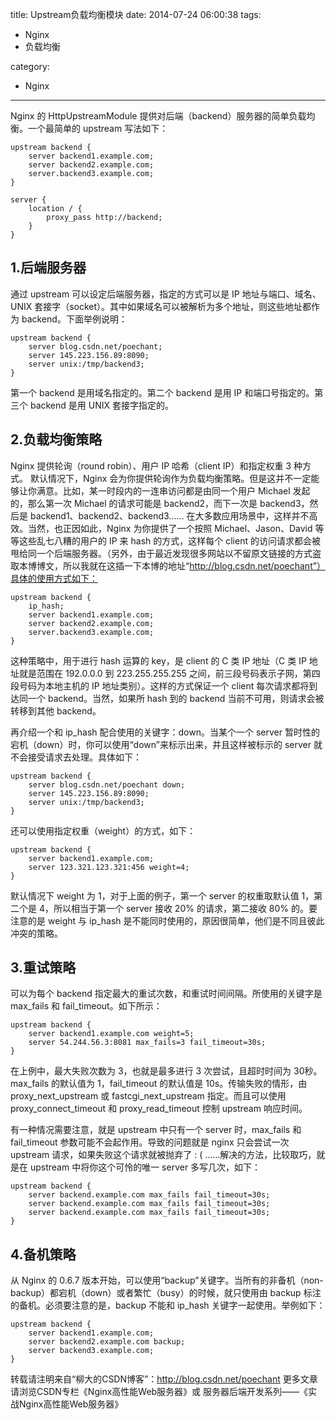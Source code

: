 title: Upstream负载均衡模块
date: 2014-07-24 06:00:38
tags:
-   Nginx
-   负载均衡

category:
-   Nginx

---

Nginx 的 HttpUpstreamModule 提供对后端（backend）服务器的简单负载均衡。一个最简单的 upstream 写法如下：
```
upstream backend {
    server backend1.example.com;
    server backend2.example.com;
    server.backend3.example.com;
}

server {
    location / {
        proxy_pass http://backend;
    }
}
```

## 1.后端服务器

通过 upstream 可以设定后端服务器，指定的方式可以是 IP 地址与端口、域名、UNIX 套接字（socket）。其中如果域名可以被解析为多个地址，则这些地址都作为 backend。下面举例说明：

```
upstream backend {
    server blog.csdn.net/poechant;
    server 145.223.156.89:8090;
    server unix:/tmp/backend3;
}
```

第一个 backend 是用域名指定的。第二个 backend 是用 IP 和端口号指定的。第三个 backend 是用 UNIX 套接字指定的。

## 2.负载均衡策略

Nginx 提供轮询（round robin）、用户 IP 哈希（client IP）和指定权重 3 种方式。
默认情况下，Nginx 会为你提供轮询作为负载均衡策略。但是这并不一定能够让你满意。比如，某一时段内的一连串访问都是由同一个用户 Michael 发起的，那么第一次 Michael 的请求可能是 backend2，而下一次是 backend3，然后是 backend1、backend2、backend3…… 在大多数应用场景中，这样并不高效。当然，也正因如此，Nginx 为你提供了一个按照 Michael、Jason、David 等等这些乱七八糟的用户的 IP 来 hash 的方式，这样每个 client 的访问请求都会被甩给同一个后端服务器。（另外，由于最近发现很多网站以不留原文链接的方式盗取本博博文，所以我就在这插一下本博的地址“http://blog.csdn.net/poechant”）具体的使用方式如下：

```
upstream backend {
    ip_hash;
    server backend1.example.com;
    server backend2.example.com;
    server.backend3.example.com;
}
```

这种策略中，用于进行 hash 运算的 key，是 client 的 C 类 IP 地址（C 类 IP 地址就是范围在 192.0.0.0 到 223.255.255.255 之间，前三段号码表示子网，第四段号码为本地主机的 IP 地址类别）。这样的方式保证一个 client 每次请求都将到达同一个 backend。当然，如果所 hash 到的 backend 当前不可用，则请求会被转移到其他 backend。

再介绍一个和 ip_hash 配合使用的关键字：down。当某个一个 server 暂时性的宕机（down）时，你可以使用“down”来标示出来，并且这样被标示的 server 就不会接受请求去处理。具体如下：

```
upstream backend {
    server blog.csdn.net/poechant down;
    server 145.223.156.89:8090;
    server unix:/tmp/backend3;
}
```

还可以使用指定权重（weight）的方式，如下：

```
upstream backend {
    server backend1.example.com;
    server 123.321.123.321:456 weight=4;
}
```

默认情况下 weight 为 1，对于上面的例子，第一个 server 的权重取默认值 1，第二个是 4，所以相当于第一个 server 接收 20% 的请求，第二接收 80% 的。要注意的是 weight 与 ip_hash 是不能同时使用的，原因很简单，他们是不同且彼此冲突的策略。

## 3.重试策略

可以为每个 backend 指定最大的重试次数，和重试时间间隔。所使用的关键字是 max_fails 和 fail_timeout。如下所示：

```
upstream backend {
    server backend1.example.com weight=5;
    server 54.244.56.3:8081 max_fails=3 fail_timeout=30s;
}
```

在上例中，最大失败次数为 3，也就是最多进行 3 次尝试，且超时时间为 30秒。max_fails 的默认值为 1，fail_timeout 的默认值是 10s。传输失败的情形，由 proxy_next_upstream 或 fastcgi_next_upstream 指定。而且可以使用 proxy_connect_timeout 和 proxy_read_timeout 控制 upstream 响应时间。

有一种情况需要注意，就是 upstream 中只有一个 server 时，max_fails 和 fail_timeout 参数可能不会起作用。导致的问题就是 nginx 只会尝试一次 upstream 请求，如果失败这个请求就被抛弃了 : ( ……解决的方法，比较取巧，就是在 upstream 中将你这个可怜的唯一 server 多写几次，如下：

```
upstream backend {
    server backend.example.com max_fails fail_timeout=30s;
    server backend.example.com max_fails fail_timeout=30s;
    server backend.example.com max_fails fail_timeout=30s;
}
```

## 4.备机策略

从 Nginx 的 0.6.7 版本开始，可以使用“backup”关键字。当所有的非备机（non-backup）都宕机（down）或者繁忙（busy）的时候，就只使用由 backup 标注的备机。必须要注意的是，backup 不能和 ip_hash 关键字一起使用。举例如下：

```
upstream backend {
    server backend1.example.com;
    server backend2.example.com backup;
    server backend3.example.com;
}
```

转载请注明来自“柳大的CSDN博客”：http://blog.csdn.net/poechant
更多文章请浏览CSDN专栏《Nginx高性能Web服务器》或 服务器后端开发系列——《实战Nginx高性能Web服务器》